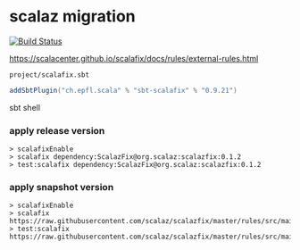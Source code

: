 # scalaz migration

[![Build Status](https://travis-ci.com/scalaz/scalazfix.svg?branch=master)](https://travis-ci.com/github/scalaz/scalazfix)

<https://scalacenter.github.io/scalafix/docs/rules/external-rules.html>

`project/scalafix.sbt`

```scala
addSbtPlugin("ch.epfl.scala" % "sbt-scalafix" % "0.9.21")
```

sbt shell

### apply release version

```
> scalafixEnable
> scalafix dependency:ScalazFix@org.scalaz:scalazfix:0.1.2
> test:scalafix dependency:ScalazFix@org.scalaz:scalazfix:0.1.2
```

### apply snapshot version

```
> scalafixEnable
> scalafix https://raw.githubusercontent.com/scalaz/scalazfix/master/rules/src/main/scala/scalaz/ScalazFix.scala
> test:scalafix https://raw.githubusercontent.com/scalaz/scalazfix/master/rules/src/main/scala/scalaz/ScalazFix.scala
```
